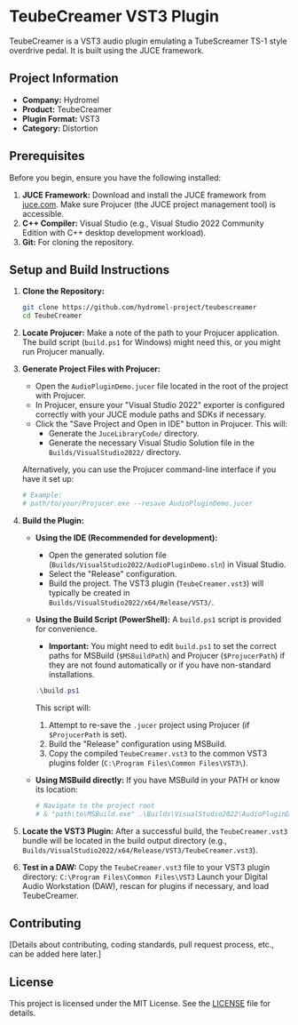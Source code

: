 # TeubeCreamer VST3 Plugin

TeubeCreamer is a VST3 audio plugin emulating a TubeScreamer TS-1 style overdrive pedal.
It is built using the JUCE framework.

## Project Information

*   **Company:** Hydromel
*   **Product:** TeubeCreamer
*   **Plugin Format:** VST3
*   **Category:** Distortion

## Prerequisites

Before you begin, ensure you have the following installed:

1.  **JUCE Framework:** Download and install the JUCE framework from [juce.com](https://juce.com/). Make sure Projucer (the JUCE project management tool) is accessible.
2.  **C++ Compiler:** Visual Studio (e.g., Visual Studio 2022 Community Edition with C++ desktop development workload).
3.  **Git:** For cloning the repository.

## Setup and Build Instructions

1.  **Clone the Repository:**
    ```bash
    git clone https://github.com/hydromel-project/teubescreamer
    cd TeubeCreamer
    ```

2.  **Locate Projucer:**
    Make a note of the path to your Projucer application. The build script (`build.ps1` for Windows) might need this, or you might run Projucer manually.

3.  **Generate Project Files with Projucer:**
    *   Open the `AudioPluginDemo.jucer` file located in the root of the project with Projucer.
    *   In Projucer, ensure your "Visual Studio 2022" exporter is configured correctly with your JUCE module paths and SDKs if necessary.
    *   Click the "Save Project and Open in IDE" button in Projucer. This will:
        *   Generate the `JuceLibraryCode/` directory.
        *   Generate the necessary Visual Studio Solution file in the `Builds/VisualStudio2022/` directory.

    Alternatively, you can use the Projucer command-line interface if you have it set up:
    ```bash
    # Example:
    # path/to/your/Projucer.exe --resave AudioPluginDemo.jucer
    ```

4.  **Build the Plugin:**

    *   **Using the IDE (Recommended for development):**
        *   Open the generated solution file (`Builds/VisualStudio2022/AudioPluginDemo.sln`) in Visual Studio.
        *   Select the "Release" configuration.
        *   Build the project. The VST3 plugin (`TeubeCreamer.vst3`) will typically be created in `Builds/VisualStudio2022/x64/Release/VST3/`.

    *   **Using the Build Script (PowerShell):**
        A `build.ps1` script is provided for convenience.
        *   **Important:** You might need to edit `build.ps1` to set the correct paths for MSBuild (`$MSBuildPath`) and Projucer (`$ProjucerPath`) if they are not found automatically or if you have non-standard installations.
        ```powershell
        .\build.ps1
        ```
        This script will:
        1.  Attempt to re-save the `.jucer` project using Projucer (if `$ProjucerPath` is set).
        2.  Build the "Release" configuration using MSBuild.
        3.  Copy the compiled `TeubeCreamer.vst3` to the common VST3 plugins folder (`C:\Program Files\Common Files\VST3\`).

    *   **Using MSBuild directly:**
        If you have MSBuild in your PATH or know its location:
        ```powershell
        # Navigate to the project root
        # & "path\to\MSBuild.exe" .\Builds\VisualStudio2022\AudioPluginDemo.sln /p:Configuration=Release /p:Platform=x64
        ```

5.  **Locate the VST3 Plugin:**
    After a successful build, the `TeubeCreamer.vst3` bundle will be located in the build output directory (e.g., `Builds/VisualStudio2022/x64/Release/VST3/TeubeCreamer.vst3`).

6.  **Test in a DAW:**
    Copy the `TeubeCreamer.vst3` file to your VST3 plugin directory: `C:\Program Files\Common Files\VST3`
    Launch your Digital Audio Workstation (DAW), rescan for plugins if necessary, and load TeubeCreamer.

## Contributing

[Details about contributing, coding standards, pull request process, etc., can be added here later.]

## License

This project is licensed under the MIT License. See the [LICENSE](LICENSE) file for details. 